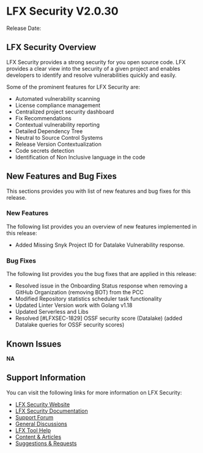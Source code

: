 # LFX Security V2.0.30

Release Date:

## LFX Security Overview&#x20;

LFX Security provides a strong security for you open source code. LFX provides a clear view into the security of a given project and enables developers to identify and resolve vulnerabilities quickly and easily.

Some of the prominent features for LFX Security are:

* Automated vulnerability scanning
* License compliance management&#x20;
* Centralized project security dashboard
* Fix Recommendations
* Contextual vulnerability reporting
* Detailed Dependency Tree
* Neutral to Source Control Systems
* Release Version Contextualization
* Code secrets detection&#x20;
* Identification of Non Inclusive language in the code

## New Features and Bug Fixes

This sections provides you with list of new features and bug fixes for this release.&#x20;

### New Features&#x20;

The following list provides you an overview of new features implemented in this release:

* Added Missing Snyk Project ID for Datalake Vulnerability response.

### Bug Fixes

The following list provides you the bug fixes that are applied in this release:

* Resolved issue in the Onboarding Status response when removing a GitHub Organization (removing BOT) from the PCC
* Modified Repository statistics scheduler task functionality
* Updated Linter Version work with Golang v1.18
* Updated Serverless and Libs
* Resolved \[#LFXSEC-1829] OSSF security score (Datalake) (added Datalake queries for OSSF security scores)

## Known Issues

**NA**

## **Support Information**&#x20;

You can visit the following links for more information on LFX Security:

* [LFX Security Website](https://lfx.linuxfoundation.org/tools/security/)
* [LFX Security Documentation](https://docs.linuxfoundation.org/lfx/security)&#x20;
* [Support Forum](https://community.lfx.dev)
* [General Discussions](https://community.lfx.dev/c/lfx-general-discussion/72)
* [LFX Tool Help](https://community.lfx.dev/c/help/62)
* [Content & Articles](https://community.lfx.dev/c/content-articles/58)
* [Suggestions & Requests](https://community.lfx.dev/c/suggestion-box/70)

